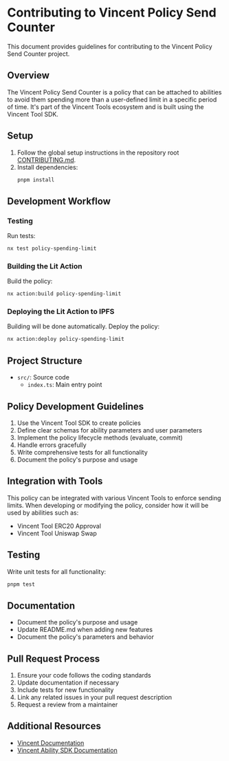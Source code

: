 # Contributing to Vincent Policy Send Counter

This document provides guidelines for contributing to the Vincent Policy Send Counter project.

## Overview

The Vincent Policy Send Counter is a policy that can be attached to abilities to avoid them spending more than a user-defined limit in a specific period of time. It's part of the Vincent Tools ecosystem and is built using the Vincent Tool SDK.

## Setup

1. Follow the global setup instructions in the repository root [CONTRIBUTING.md](../../../CONTRIBUTING.md).
2. Install dependencies:
   ```bash
   pnpm install
   ```

## Development Workflow

### Testing

Run tests:

```bash
nx test policy-spending-limit
```

### Building the Lit Action

Build the policy:

```bash
nx action:build policy-spending-limit
```

### Deploying the Lit Action to IPFS

Building will be done automatically. Deploy the policy:

```bash
nx action:deploy policy-spending-limit
```

## Project Structure

- `src/`: Source code
  - `index.ts`: Main entry point

## Policy Development Guidelines

1. Use the Vincent Tool SDK to create policies
2. Define clear schemas for ability parameters and user parameters
3. Implement the policy lifecycle methods (evaluate, commit)
4. Handle errors gracefully
5. Write comprehensive tests for all functionality
6. Document the policy's purpose and usage

## Integration with Tools

This policy can be integrated with various Vincent Tools to enforce sending limits. When developing or modifying the policy, consider how it will be used by abilities such as:

- Vincent Tool ERC20 Approval
- Vincent Tool Uniswap Swap

## Testing

Write unit tests for all functionality:

```bash
pnpm test
```

## Documentation

- Document the policy's purpose and usage
- Update README.md when adding new features
- Document the policy's parameters and behavior

## Pull Request Process

1. Ensure your code follows the coding standards
2. Update documentation if necessary
3. Include tests for new functionality
4. Link any related issues in your pull request description
5. Request a review from a maintainer

## Additional Resources

- [Vincent Documentation](https://docs.heyvincent.ai/)
- [Vincent Ability SDK Documentation](../../libs/ability-sdk/README.md)
